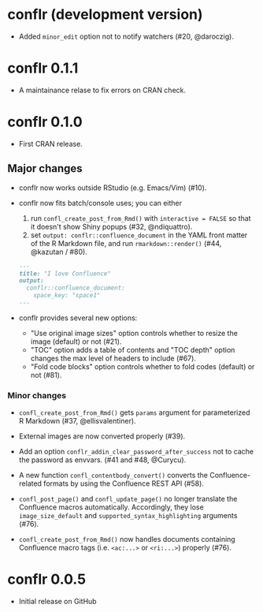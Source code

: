 # conflr (development version)

* Added `minor_edit` option not to notify watchers (#20, @daroczig).

# conflr 0.1.1

* A maintainance relase to fix errors on CRAN check.

# conflr 0.1.0

* First CRAN release.

## Major changes

* conflr now works outside RStudio (e.g. Emacs/Vim) (#10).

* conflr now fits batch/console uses; you can either
    1. run `confl_create_post_from_Rmd()` with `interactive = FALSE` so that it
       doesn't show Shiny popups (#32, @ndiquattro).
    2. set `output: conflr::confluence_document` in the YAML front matter of the
       R Markdown file, and run `rmarkdown::render()` (#44, @kazutan / #80).
    
    ``` md
    ---
    title: "I love Confluence"
    output:
      conflr::confluence_document:
        space_key: "space1"
    ---
    ```

* conflr provides several new options:
    * "Use original image sizes" option controls whether to resize the image
      (default) or not (#21).
    * "TOC" option adds a table of contents and "TOC depth" option changes the
      max level of headers to include (#67).
    * "Fold code blocks" option controls whether to fold codes (default) or not
      (#81).

### Minor changes

* `confl_create_post_from_Rmd()` gets `params` argument for parameterized R
  Markdown (#37, @ellisvalentiner).

* External images are now converted properly (#39).

* Add an option `conflr_addin_clear_password_after_success` not to cache the
  password as envvars. (#41 and #48, @Curycu).

* A new function `confl_contentbody_convert()` converts the Confluence-related
  formats by using the Confluence REST API (#58).

* `confl_post_page()` and `confl_update_page()` no longer translate the
  Confluence macros automatically. Accordingly, they lose `image_size_default`
  and `supported_syntax_highlighting` arguments (#76).

* `confl_create_post_from_Rmd()` now handles documents containing Confluence
  macro tags (i.e. `<ac:...>` or `<ri:...>`) properly (#76).

# conflr 0.0.5

* Initial release on GitHub
